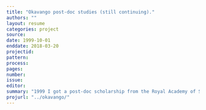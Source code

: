 ```yaml
---
title: "Okavango post-doc studies (still continuing)."
authors: ""
layout: resume
categories: project
source:
date: 1999-10-01
enddate: 2018-03-20
projectid:
pattern:
process:
pages:
number:
issue:
editor:
summary: "1999 I got a post-doc scholarship from the Royal Academy of Sciences in Sweden, allowing me to move to South Africa and start a post-doc at University of the Witwatersrand (Wits) in Johannesburg. My studies focused on the Okavango swamps in Botswana, but also other regional wetlands. I stayed at Wits for two years, and also worked for a few months with the tourist industry in the Okavango."
projurl: "../okavango/"
---
```

